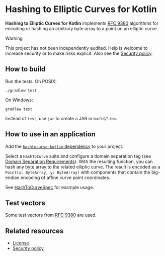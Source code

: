 # Hashing to Elliptic Curves for Kotlin

**Hashing to Elliptic Curves for Kotlin** implements [RFC 9380](https://www.rfc-editor.org/rfc/rfc9380.html) algorithms for encoding or hashing an arbitrary byte array to a point on an elliptic curve.

> [!WARNING]
> This project has not been independently audited. Help is welcome to increase security or to make risks explicit. Also see the [Security policy](https://github.com/sander/hashtocurve-kotlin/security/policy).

## How to build

Run the tests. On POSIX:

    ./gradlew test

On Windows:

    gradlew test

Instead of `test`, use `jar` to create a JAR in `build/libs`.

## How to use in an application

Add the [`hashtocurve-kotlin` dependency](https://jitpack.io/#nl.sanderdijkhuis/hashtocurve-kotlin) to your project.

Select a `HashToCurve` suite and configure a domain separation tag (see [Domain Separation Requirements](https://www.rfc-editor.org/rfc/rfc9380.html#name-domain-separation-requireme)). With the resulting function, you can hash any byte array to the related elliptic curve. The result is encoded as a `Point(x: ByteArray, y: ByteArray)` with components that contain the big-endian encoding of affine curve point coordinates.

See [HashToCurveSpec](src/test/kotlin/HashToCurveSpec.kt) for example usage.

## Test vectors

Some test vectors from [RFC 9380](https://www.rfc-editor.org/rfc/rfc9380.html) are used.

## Related resources

- [License](LICENSE.md)
- [Security policy](SECURITY.md)
